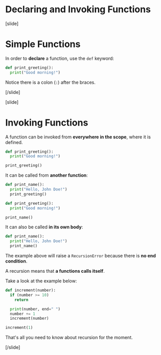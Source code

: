 # Declaring and Invoking Functions

[slide]
# Simple Functions

In order to **declare** a function, use the `def` keyword:

```python
def print_greeting():
  print("Good morning!")
```

Notice there is a colon (`:`) after the braces.

[/slide]

[slide]
# Invoking Functions

A function can be invoked from **everywhere in the scope**, where it is defined.

```python live
def print_greeting():
  print("Good morning!")

print_greeting()
```

It can be called from **another function**:

```python live
def print_name():
  print("Hello, John Doe!")
  print_greeting()

def print_greeting():
  print("Good morning!")

print_name()
```

It can also be called **in its own body**:

```python
def print_name():
  print("Hello, John Doe!")
  print_name()
```

The example above will raise a `RecursionError` because there is **no end condition**.

A recursion means that **a functions calls itself**.

Take a look at the example below:

```python live
def increment(number):
  if (number >= 10)
    return

  print(number, end=" ")
  number += 1
  increment(number)

increment(1)
```

That's all you need to know about recursion for the moment.

[/slide]
